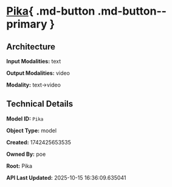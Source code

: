 # [Pika](https://poe.com/Pika){ .md-button .md-button--primary }

## Architecture

**Input Modalities:** text

**Output Modalities:** video

**Modality:** text->video


## Technical Details

**Model ID:** `Pika`

**Object Type:** model

**Created:** 1742425653535

**Owned By:** poe

**Root:** Pika

**API Last Updated:** 2025-10-15 16:36:09.635041
